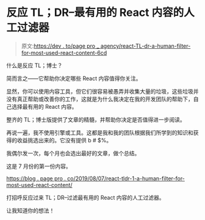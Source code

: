 # 反应 TL；DR–最有用的 React 内容的人工过滤器

> 原文:[https://dev . to/page pro _ agency/react-TL-dr-a-human-filter-for-most-used-react-content-6cd](https://dev.to/pagepro_agency/react-tl-dr-a-human-filter-for-most-useful-react-content-6cd)

什么是反应 TL；博士？

简而言之——它帮助你决定哪些 React 内容值得你关注。

显然，你可以使用内容工具，但它们很容易被愚弄并收集大量的垃圾，这些垃圾并没有真正帮助或改善你的工作，这就是为什么我决定在我的开发团队的帮助下，自己选择最有用的 React 内容。

整齐的 TL；博士版提供了文章的精髓，并帮助你决定是否值得进一步阅读。

再说一遍，我不使用引擎或工具。这都是我和我的团队根据我们所学到的知识和获得的收益挑选出来的。它没有提供 b # $%。

我偶尔发一次，每个月也会选出最好的文章，做个总结。

这是 7 月份的第一份内容。

[https://blog . page pro . co/2019/08/07/react-tldr-1-a-human-filter-for-most-used-react-content/](https://blog.pagepro.co/2019/08/07/react-tldr-1-a-human-filter-for-most-useful-react-content/)

打招呼反应过来 TL；DR–过滤最有用的 React 内容的人工过滤器。

让我知道你的想法！